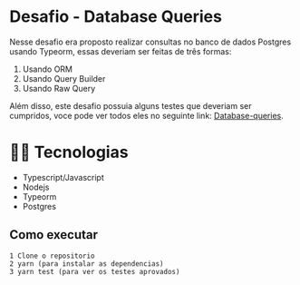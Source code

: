 # Desafio - Database Queries

Nesse desafio era proposto realizar consultas no banco de dados Postgres usando Typeorm, essas deveriam ser feitas de três formas:

1. Usando ORM
2. Usando Query Builder
3. Usando Raw Query

Além disso, este desafio possuia alguns testes que deveriam ser cumpridos, voce pode ver todos eles no seguinte link:
[Database-queries](https://www.notion.so/Desafio-01-Database-Queries-8d97dae581d5446e97555c43d301ee45#0f1ea9958bb74918a9dfaa116b37bf8c).


# 👩‍💻 Tecnologias

- Typescript/Javascript
- Nodejs 
- Typeorm
- Postgres


## Como executar 
    1 Clone o repositorio
    2 yarn (para instalar as dependencias)
    3 yarn test (para ver os testes aprovados)
